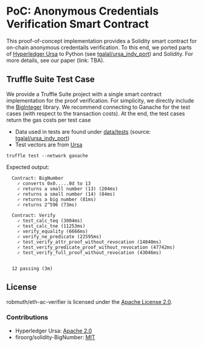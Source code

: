 # PoC: Anonymous Credentials Verification Smart Contract
This proof-of-concept implementation provides a Solidity smart contract for on-chain anonymous credentails verification.
To this end, we ported parts of [Hyperledger Ursa](https://github.com/hyperledger/ursa) to Python (see [tgalal/ursa_indy_port](https://github.com/tgalal/ursa_indy_port/tree/master/data/tests)) and Solidity.
For more details, see our paper (link: TBA).

## Truffle Suite Test Case
We provide a Truffle Suite project with a single smart contract implementation for the proof verification.
For simplicity, we directly include the [BigInteger](https://github.com/firoorg/solidity-BigNumber) library.
We recommend connecting to Ganache for the test cases (with respect to the transaction costs).
At the end, the test cases return the gas costs per test case

- Data used in tests are found under [data/tests](data/tests/) (source: [tgalal/ursa_indy_port](https://github.com/tgalal/ursa_indy_port/tree/master/data/tests))
- Test vectors are from [Ursa](https://github.com/hyperledger/ursa)

```
truffle test --network ganache
```

Expected output:

```
  Contract: BigNumber
    ✓ converts 0x0.....0d to 13
    ✓ returns a small number (13) (204ms)
    ✓ returns a small number (14) (84ms)
    ✓ returns a big number (81ms)
    ✓ returns 2^596 (73ms)

  Contract: Verify
    ✓ test_calc_teq (3004ms)
    ✓ test_calc_tne (11253ms)
    ✓ verify_equality (6666ms)
    ✓ verify_ne_predicate (22595ms)
    ✓ test_verify_attr_proof_without_revocation (14840ms)
    ✓ test_verify_predicate_proof_without_revocation (47742ms)
    ✓ test_verify_full_proof_without_revocation (43046ms)


  12 passing (3m)
```

## License
robmuth/eth-ac-verifier is licensed under the [Apache License 2.0](LICENSE).

### Contributions
- Hyperledger Ursa: [Apache 2.0](https://github.com/hyperledger/ursa/blob/main/LICENSE)
- firoorg/solidity-BigNumber: [MIT](https://github.com/firoorg/solidity-BigNumber/blob/master/LICENSE)